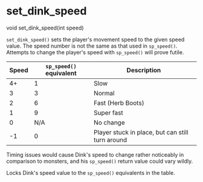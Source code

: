 # set_dink_speed

<Prototype>void set_dink_speed(int speed)</Prototype>

`set_dink_speed()` sets the player's movement speed to the given speed value. The speed number is not the same as that used in `sp_speed()`. Attempts to change the player's speed with `sp_speed()` will prove futile.

| Speed | `sp_speed()` equivalent | Description                                      |
|-------|-----------------------|--------------------------------------------------|
| 4+    | 1                     | Slow                                             |
| 3     | 3                     | Normal                                           |
| 2     | 6                     | Fast (Herb Boots)                                |
| 1     | 9                     | Super fast                                       |
| 0     | N/A                   | No change                                        |
| -1    | 0                     | Player stuck in place, but can still turn around |

<VersionInfo dink="< 1.08"></VersionInfo> Timing issues would cause Dink's speed to change rather noticeably in comparison to monsters, and his `sp_speed()` return value could vary wildly.

<VersionInfo dink="1.08"></VersionInfo> Locks Dink's speed value to the `sp_speed()` equivalents in the table.
